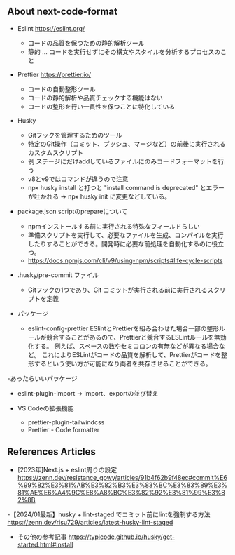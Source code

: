
## About next-code-format
- Eslint https://eslint.org/
  - コードの品質を保つための静的解析ツール
  - 静的 ... コードを実行せずにその構文やスタイルを分析するプロセスのこと

- Prettier https://prettier.io/
  - コードの自動整形ツール
  - コードの静的解析や品質チェックする機能はない
  - コードの整形を行い一貫性を保つことに特化している

- Husky
  - Gitフックを管理するためのツール
  - 特定のGit操作（コミット、プッシュ、マージなど）の前後に実行されるカスタムスクリプト
  - 例 ステージにだけaddしているファイルにのみコードフォーマットを行う
  - v8とv9ではコマンドが違うので注意
   - npx husky install と打つと "install  command is deprecated" とエラーが吐かれる → npx husky init に変更などしている。

- package.json scriptのprepareについて
  - npmインストールする前に実行される特殊なフィールドらしい
  - 準備スクリプトを実行して、必要なファイルを生成、コンパイルを実行したりすることができる。開発時に必要な前処理を自動化するのに役立つ。
  - https://docs.npmjs.com/cli/v9/using-npm/scripts#life-cycle-scripts

- .husky/pre-commit ファイル
  - Gitフックの1つであり、Git コミットが実行される前に実行されるスクリプトを定義


- パッケージ
  - eslint-config-prettier
    ESlintとPrettierを組み合わせた場合一部の整形ルールが競合することがあるので、Prettierと競合するESLintルールを無効化する。
    例えば、スペースの数やセミコロンの有無などが異なる場合など。
    これによりESLintがコードの品質を解析して、Prettierがコードを整形するという使い方が可能になり両者を共存させることができる。
  
-あったらいいパッケージ
  - eslint-plugin-import → import、exportの並び替え

- VS Codeの拡張機能
  - prettier-plugin-tailwindcss
  - Prettier - Code formatter

## References Articles

- [2023年]Next.js + eslint周りの設定
  https://zenn.dev/resistance_gowy/articles/91b4f62b9f48ec#commit%E6%99%82%E3%81%AB%E3%82%B3%E3%83%BC%E3%83%89%E3%81%AE%E6%A4%9C%E8%A8%BC%E3%82%92%E3%81%99%E3%82%8B
  
-【2024/01最新】husky + lint-staged でコミット前にlintを強制する方法
  https://zenn.dev/risu729/articles/latest-husky-lint-staged

- その他の参考記事
https://typicode.github.io/husky/get-started.html#install


